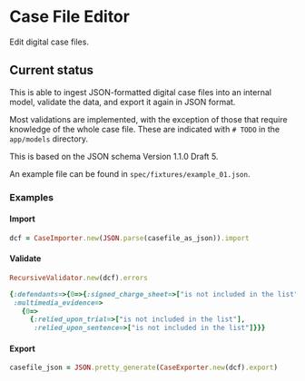 # Case File Editor

Edit digital case files.

## Current status

This is able to ingest JSON-formatted digital case files into an internal
model, validate the data, and export it again in JSON format.

Most validations are implemented, with the exception of those that require
knowledge of the whole case file. These are indicated with `# TODO` in the
`app/models` directory.

This is based on the JSON schema Version 1.1.0 Draft 5.

An example file can be found in `spec/fixtures/example_01.json`.

### Examples

#### Import

```ruby
dcf = CaseImporter.new(JSON.parse(casefile_as_json)).import
```

#### Validate

```ruby
RecursiveValidator.new(dcf).errors
```

```ruby
{:defendants=>{0=>{:signed_charge_sheet=>["is not included in the list"]}},
 :multimedia_evidence=>
   {0=>
     {:relied_upon_trial=>["is not included in the list"],
      :relied_upon_sentence=>["is not included in the list"]}}}
```

#### Export

```ruby
casefile_json = JSON.pretty_generate(CaseExporter.new(dcf).export)
```
